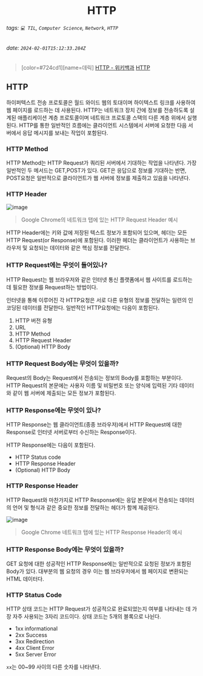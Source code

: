 <h1><center> HTTP </center></h1>

###### tags: `💻 TIL`, `Computer Science`, `Network`, `HTTP`
###### date: `2024-02-01T15:12:33.284Z`

> [color=#724cd1][name=데릭]
> [HTTP - 위키백과](https://ko.wikipedia.org/wiki/HTTP)
> [HTTP](https://www.cloudflare.com/ko-kr/learning/ddos/glossary/hypertext-transfer-protocol-http/)

## HTTP

하이퍼텍스트 전송 프로토콜은 월드 와이드 웹의 토대이며 하이텍스트 링크를 사용하여 웹 페이지를 로드하는 데 사용된다. HTTP는 네트워크 장치 간에 정보를 전송하도록 설계된 애플리케이션 계층 프로토콜이며 네트워크 프로토콜 스택의 다른 계층 위에서 실행된다. HTTP를 통한 일반적인 흐름에는 클라이언트 시스템에서 서버에 요청한 다음 서버에서 응답 메시지를 보내는 작업이 포함된다.

### HTTP Method

HTTP Method는 HTTP Request가 쿼리된 서버에서 기대하는 작업을 나타낸다. 가장 일반적인 두 메서드는 GET,POST가 있다. GET은 응답으로 정보를 기대하는 반면, POST요청은 일반적으로 클라이언트가 웹 서버에 정보를 제출하고 있음을 나타낸다.

### HTTP Header

![image](https://hackmd.io/_uploads/Syjp4gq5a.png)

> Google Chrome의 네트워크 탭에 있는 HTTP Request Header 예시

HTTP Header에는 키와 값에 저장된 텍스트 정보가 포함되어 있으며, 헤더는 모든 HTTP Request(or Response)에 포함된다. 이러한 헤더는 클라이언트가 사용하는 브라우저 및 요청되는 데이터와 같은 핵심 정보를 전달한다.

### HTTP Request에는 무엇이 들어있나?

HTTP Request는 웹 브라우저와 같은 인터넷 통신 플랫폼에서 웹 사이트를 로드하는 데 필요한 정보를 Request하는 방법이다. 

인터넷을 통해 이루어진 각 HTTP요청은 서로 다른 유형의 정보를 전달하는 일련의 인코딩된 데이터를 전달한다. 일반적인 HTTP요청에는 다음이 포함된다.

1. HTTP 버전 유형
2. URL
3. HTTP Method
4. HTTP Request Header
5. (Optional) HTTP Body

### HTTP Request Body에는 무엇이 있을까?

Request의 Body는 Request에서 전송되는 정보의 Body를 포함하는 부분이다. HTTP Request의 본문에는 사용자 이름 및 비밀번호 또는 양식에 입력된 기타 데이터와 같이 웹 서버에 제출되는 모든 정보가 포함된다. 

### HTTP Response에는 무엇이 있나?

HTTP Response는 웹 클라이언트(종종 브라우저)에서 HTTP Request에 대한 Response로 인터넷 서버로부터 수신하는 Response이다. 

HTTP Response에는 다음이 포함된다. 

- HTTP Status code
- HTTP Response Header
- (Optional) HTTP Body

### HTTP Response Header

HTTP Request와 마찬가지로 HTTP Response에는 응답 본문에서 전송되는 데이터의 언어 및 형식과 같은 중요한 정보를 전달하는 헤더가 함께 제공된다.

![image](https://hackmd.io/_uploads/BJrc5g55a.png)

> Google Chrome 네트워크 탭에 있는 HTTP Response Header의 예시

### HTTP Response Body에는 무엇이 있을까?

GET 요청에 대한 성공적인 HTTP Response에는 일반적으로 요청된 정보가 포함된 Body가 있다. 대부분의 웹 요청의 경우 이는 웹 브라우저에서 웹 페이지로 변환되는 HTML 데이터다.

### HTTP Status Code

HTTP 상태 코드는 HTTP Request가 성공적으로 완료되었는지 여부를 나타내는 데 가장 자주 사용되는 3자리 코드이다. 상태 코드는 5개의 블록으로 나뉜다.

- 1xx informational
- 2xx Success
- 3xx Redirection
- 4xx Client Error
- 5xx Server Error

`xx`는 00~99 사이의 다른 숫자를 나타낸다. 
